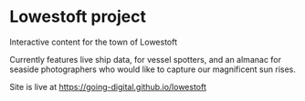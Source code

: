 # Lowestoft project
Interactive content for the town of Lowestoft

Currently features live ship data, for vessel spotters, and an almanac for seaside photographers who would like to capture our magnificent sun rises.

Site is live at https://going-digital.github.io/lowestoft
